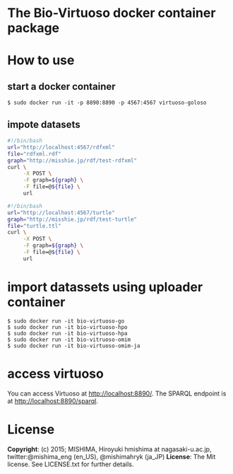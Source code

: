 # The Bio-Virtuoso docker container package

# How to use

## start a docker container
```
$ sudo docker run -it -p 8890:8890 -p 4567:4567 virtuoso-goloso 
```

## impote datasets

```bash
#!/bin/bash
url="http://localhost:4567/rdfxml"
file="rdfxml.rdf"
graph="http://misshie.jp/rdf/test-rdfxml"
curl \
     -X POST \
     -F graph=${graph} \
     -F file=@${file} \
     url
```

```bash
#!/bin/bash
url="http://localhost:4567/turtle"
graph="http://misshie.jp/rdf/test-turtle"
file="turtle.ttl"
curl \
     -X POST \
     -F graph=${graph} \
     -F file=@${file} \
     url
```

# import datassets using uploader container
```
$ sudo docker run -it bio-virtuoso-go
$ sudo docker run -it bio-virtuoso-hpo
$ sudo docker run -it bio-virtuoso-hpa
$ sudo docker run -it bio-vitruoso-omim
$ sudo docker run -it bio-virtuoso-omim-ja
```

# access virtuoso
You can access Virtuoso at <http://localhost:8890/>. The SPARQL endpoint is at <http://localhost:8890/sparql>.

# License
**Copyright**: (c) 2015; MISHIMA, Hiroyuki
hmishima at nagasaki-u.ac.jp, twitter:@mishima_eng (en_US), @mishimahryk (ja_JP)
**License**: The Mit license. See LICENSE.txt for further details.

